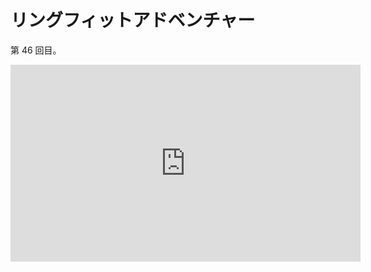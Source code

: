 # リングフィットアドベンチャー
第 46 回目。

<iframe width="560" height="315" src="https://www.youtube.com/embed/w2_Ol7brnNk" frameborder="0" allow="accelerometer; autoplay; clipboard-write; encrypted-media; gyroscope; picture-in-picture" allowfullscreen></iframe>
